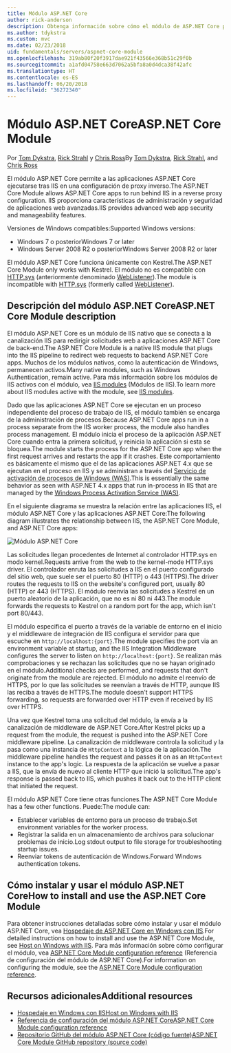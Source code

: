 ```yaml
---
title: Módulo ASP.NET Core
author: rick-anderson
description: Obtenga información sobre cómo el módulo de ASP.NET Core permite que el servidor web de Kestrel use IIS o IIS Express como servidor proxy inverso.
ms.author: tdykstra
ms.custom: mvc
ms.date: 02/23/2018
uid: fundamentals/servers/aspnet-core-module
ms.openlocfilehash: 319ab80f20f3917dae921f43566e368b51c29f0b
ms.sourcegitcommit: a1afd04758e663d7062a5bfa8a0d4dca38f42afc
ms.translationtype: HT
ms.contentlocale: es-ES
ms.lasthandoff: 06/20/2018
ms.locfileid: "36272340"
---
```

# <a name="aspnet-core-module"></a><span data-ttu-id="fd613-103">Módulo ASP.NET Core</span><span class="sxs-lookup"><span data-stu-id="fd613-103">ASP.NET Core Module</span></span>

<span data-ttu-id="fd613-104">Por [Tom Dykstra](https://github.com/tdykstra), [Rick Strahl](https://github.com/RickStrahl) y [Chris Ross](https://github.com/Tratcher)</span><span class="sxs-lookup"><span data-stu-id="fd613-104">By [Tom Dykstra](https://github.com/tdykstra), [Rick Strahl](https://github.com/RickStrahl), and [Chris Ross](https://github.com/Tratcher)</span></span> 

<span data-ttu-id="fd613-105">El módulo ASP.NET Core permite a las aplicaciones ASP.NET Core ejecutarse tras IIS en una configuración de proxy inverso.</span><span class="sxs-lookup"><span data-stu-id="fd613-105">The ASP.NET Core Module allows ASP.NET Core apps to run behind IIS in a reverse proxy configuration.</span></span> <span data-ttu-id="fd613-106">IIS proporciona características de administración y seguridad de aplicaciones web avanzadas.</span><span class="sxs-lookup"><span data-stu-id="fd613-106">IIS provides advanced web app security and manageability features.</span></span>

<span data-ttu-id="fd613-107">Versiones de Windows compatibles:</span><span class="sxs-lookup"><span data-stu-id="fd613-107">Supported Windows versions:</span></span>

* <span data-ttu-id="fd613-108">Windows 7 o posterior</span><span class="sxs-lookup"><span data-stu-id="fd613-108">Windows 7 or later</span></span>
* <span data-ttu-id="fd613-109">Windows Server 2008 R2 o posterior</span><span class="sxs-lookup"><span data-stu-id="fd613-109">Windows Server 2008 R2 or later</span></span>

<span data-ttu-id="fd613-110">El módulo ASP.NET Core funciona únicamente con Kestrel.</span><span class="sxs-lookup"><span data-stu-id="fd613-110">The ASP.NET Core Module only works with Kestrel.</span></span> <span data-ttu-id="fd613-111">El módulo no es compatible con [HTTP.sys](xref:fundamentals/servers/httpsys) (anteriormente denominado [WebListener](xref:fundamentals/servers/weblistener)).</span><span class="sxs-lookup"><span data-stu-id="fd613-111">The module is incompatible with [HTTP.sys](xref:fundamentals/servers/httpsys) (formerly called [WebListener](xref:fundamentals/servers/weblistener)).</span></span>

## <a name="aspnet-core-module-description"></a><span data-ttu-id="fd613-112">Descripción del módulo ASP.NET Core</span><span class="sxs-lookup"><span data-stu-id="fd613-112">ASP.NET Core Module description</span></span>

<span data-ttu-id="fd613-113">El módulo ASP.NET Core es un módulo de IIS nativo que se conecta a la canalización IIS para redirigir solicitudes web a aplicaciones ASP.NET Core de back-end.</span><span class="sxs-lookup"><span data-stu-id="fd613-113">The ASP.NET Core Module is a native IIS module that plugs into the IIS pipeline to redirect web requests to backend ASP.NET Core apps.</span></span> <span data-ttu-id="fd613-114">Muchos de los módulos nativos, como la autenticación de Windows, permanecen activos.</span><span class="sxs-lookup"><span data-stu-id="fd613-114">Many native modules, such as Windows Authentication, remain active.</span></span> <span data-ttu-id="fd613-115">Para más información sobre los módulos de IIS activos con el módulo, vea [IIS modules](xref:host-and-deploy/iis/modules) (Módulos de IIS).</span><span class="sxs-lookup"><span data-stu-id="fd613-115">To learn more about IIS modules active with the module, see [IIS modules](xref:host-and-deploy/iis/modules).</span></span>

<span data-ttu-id="fd613-116">Dado que las aplicaciones ASP.NET Core se ejecutan en un proceso independiente del proceso de trabajo de IIS, el módulo también se encarga de la administración de procesos.</span><span class="sxs-lookup"><span data-stu-id="fd613-116">Because ASP.NET Core apps run in a process separate from the IIS worker process, the module also handles process management.</span></span> <span data-ttu-id="fd613-117">El módulo inicia el proceso de la aplicación ASP.NET Core cuando entra la primera solicitud, y reinicia la aplicación si esta se bloquea.</span><span class="sxs-lookup"><span data-stu-id="fd613-117">The module starts the process for the ASP.NET Core app when the first request arrives and restarts the app if it crashes.</span></span> <span data-ttu-id="fd613-118">Este comportamiento es básicamente el mismo que el de las aplicaciones ASP.NET 4.x que se ejecutan en el proceso en IIS y se administran a través del [Servicio de activación de procesos de Windows (WAS)](/iis/manage/provisioning-and-managing-iis/features-of-the-windows-process-activation-service-was).</span><span class="sxs-lookup"><span data-stu-id="fd613-118">This is essentially the same behavior as seen with ASP.NET 4.x apps that run in-process in IIS that are managed by the [Windows Process Activation Service (WAS)](/iis/manage/provisioning-and-managing-iis/features-of-the-windows-process-activation-service-was).</span></span>

<span data-ttu-id="fd613-119">En el siguiente diagrama se muestra la relación entre las aplicaciones IIS, el módulo ASP.NET Core y las aplicaciones ASP.NET Core:</span><span class="sxs-lookup"><span data-stu-id="fd613-119">The following diagram illustrates the relationship between IIS, the ASP.NET Core Module, and ASP.NET Core apps:</span></span>

![Módulo ASP.NET Core](aspnet-core-module/_static/ancm.png)

<span data-ttu-id="fd613-121">Las solicitudes llegan procedentes de Internet al controlador HTTP.sys en modo kernel.</span><span class="sxs-lookup"><span data-stu-id="fd613-121">Requests arrive from the web to the kernel-mode HTTP.sys driver.</span></span> <span data-ttu-id="fd613-122">El controlador enruta las solicitudes a IIS en el puerto configurado del sitio web, que suele ser el puerto 80 (HTTP) o 443 (HTTPS).</span><span class="sxs-lookup"><span data-stu-id="fd613-122">The driver routes the requests to IIS on the website's configured port, usually 80 (HTTP) or 443 (HTTPS).</span></span> <span data-ttu-id="fd613-123">El módulo reenvía las solicitudes a Kestrel en un puerto aleatorio de la aplicación, que no es ni 80 ni 443.</span><span class="sxs-lookup"><span data-stu-id="fd613-123">The module forwards the requests to Kestrel on a random port for the app, which isn't port 80/443.</span></span>

<span data-ttu-id="fd613-124">El módulo especifica el puerto a través de la variable de entorno en el inicio y el middleware de integración de IIS configura el servidor para que escuche en `http://localhost:{port}`.</span><span class="sxs-lookup"><span data-stu-id="fd613-124">The module specifies the port via an environment variable at startup, and the IIS Integration Middleware configures the server to listen on `http://localhost:{port}`.</span></span> <span data-ttu-id="fd613-125">Se realizan más comprobaciones y se rechazan las solicitudes que no se hayan originado en el módulo.</span><span class="sxs-lookup"><span data-stu-id="fd613-125">Additional checks are performed, and requests that don't originate from the module are rejected.</span></span> <span data-ttu-id="fd613-126">El módulo no admite el reenvío de HTTPS, por lo que las solicitudes se reenvían a través de HTTP, aunque IIS las reciba a través de HTTPS.</span><span class="sxs-lookup"><span data-stu-id="fd613-126">The module doesn't support HTTPS forwarding, so requests are forwarded over HTTP even if received by IIS over HTTPS.</span></span>

<span data-ttu-id="fd613-127">Una vez que Kestrel toma una solicitud del módulo, la envía a la canalización de middleware de ASP.NET Core.</span><span class="sxs-lookup"><span data-stu-id="fd613-127">After Kestrel picks up a request from the module, the request is pushed into the ASP.NET Core middleware pipeline.</span></span> <span data-ttu-id="fd613-128">La canalización de middleware controla la solicitud y la pasa como una instancia de `HttpContext` a la lógica de la aplicación.</span><span class="sxs-lookup"><span data-stu-id="fd613-128">The middleware pipeline handles the request and passes it on as an `HttpContext` instance to the app's logic.</span></span> <span data-ttu-id="fd613-129">La respuesta de la aplicación se vuelve a pasar a IIS, que la envía de nuevo al cliente HTTP que inició la solicitud.</span><span class="sxs-lookup"><span data-stu-id="fd613-129">The app's response is passed back to IIS, which pushes it back out to the HTTP client that initiated the request.</span></span>

<span data-ttu-id="fd613-130">El módulo ASP.NET Core tiene otras funciones.</span><span class="sxs-lookup"><span data-stu-id="fd613-130">The ASP.NET Core Module has a few other functions.</span></span> <span data-ttu-id="fd613-131">Puede:</span><span class="sxs-lookup"><span data-stu-id="fd613-131">The module can:</span></span>

* <span data-ttu-id="fd613-132">Establecer variables de entorno para un proceso de trabajo.</span><span class="sxs-lookup"><span data-stu-id="fd613-132">Set environment variables for the worker process.</span></span>
* <span data-ttu-id="fd613-133">Registrar la salida en un almacenamiento de archivos para solucionar problemas de inicio.</span><span class="sxs-lookup"><span data-stu-id="fd613-133">Log stdout output to file storage for troubleshooting startup issues.</span></span>
* <span data-ttu-id="fd613-134">Reenviar tokens de autenticación de Windows.</span><span class="sxs-lookup"><span data-stu-id="fd613-134">Forward Windows authentication tokens.</span></span>

## <a name="how-to-install-and-use-the-aspnet-core-module"></a><span data-ttu-id="fd613-135">Cómo instalar y usar el módulo ASP.NET Core</span><span class="sxs-lookup"><span data-stu-id="fd613-135">How to install and use the ASP.NET Core Module</span></span>

<span data-ttu-id="fd613-136">Para obtener instrucciones detalladas sobre cómo instalar y usar el módulo ASP.NET Core, vea [Hospedaje de ASP.NET Core en Windows con IIS](xref:host-and-deploy/iis/index).</span><span class="sxs-lookup"><span data-stu-id="fd613-136">For detailed instructions on how to install and use the ASP.NET Core Module, see [Host on Windows with IIS](xref:host-and-deploy/iis/index).</span></span> <span data-ttu-id="fd613-137">Para más información sobre cómo configurar el módulo, vea [ASP.NET Core Module configuration reference](xref:host-and-deploy/aspnet-core-module) (Referencia de configuración del módulo de ASP.NET Core).</span><span class="sxs-lookup"><span data-stu-id="fd613-137">For information on configuring the module, see the [ASP.NET Core Module configuration reference](xref:host-and-deploy/aspnet-core-module).</span></span>

## <a name="additional-resources"></a><span data-ttu-id="fd613-138">Recursos adicionales</span><span class="sxs-lookup"><span data-stu-id="fd613-138">Additional resources</span></span>

* [<span data-ttu-id="fd613-139">Hospedaje en Windows con IIS</span><span class="sxs-lookup"><span data-stu-id="fd613-139">Host on Windows with IIS</span></span>](xref:host-and-deploy/iis/index)
* [<span data-ttu-id="fd613-140">Referencia de configuración del módulo ASP.NET Core</span><span class="sxs-lookup"><span data-stu-id="fd613-140">ASP.NET Core Module configuration reference</span></span>](xref:host-and-deploy/aspnet-core-module)
* [<span data-ttu-id="fd613-141">Repositorio GitHub del módulo ASP.NET Core (código fuente)</span><span class="sxs-lookup"><span data-stu-id="fd613-141">ASP.NET Core Module GitHub repository (source code)</span></span>](https://github.com/aspnet/AspNetCoreModule)
